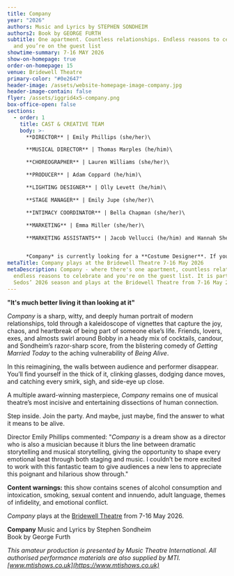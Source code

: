 ```yaml
---
title: Company
year: "2026"
authors: Music and Lyrics by STEPHEN SONDHEIM
authors2: Book by GEORGE FURTH
subtitle: One apartment. Countless relationships. Endless reasons to celebrate —
  and you’re on the guest list
showtime-summary: 7-16 MAY 2026
show-on-homepage: true
order-on-homepage: 15
venue: Bridewell Theatre
primary-color: "#0e2647"
header-image: /assets/website-homepage-image-company.jpg
header-image-contain: false
flyer: /assets/iggrid4x5-company.png
box-office-open: false
sections:
  - order: 1
    title: CAST & CREATIVE TEAM
    body: >-
      **DIRECTOR** | Emily Phillips (she/her)\

      **MUSICAL DIRECTOR** | Thomas Marples (he/him)\

      **CHOREOGRAPHER** | Lauren Williams (she/her)\

      **PRODUCER** | Adam Coppard (he/him)\

      **LIGHTING DESIGNER** | Olly Levett (he/him)\

      **STAGE MANAGER** | Emily Jupe (she/her)\

      **INTIMACY COORDINATOR** | Bella Chapman (she/her)\

      **MARKETING** | Emma Miller (she/her)\

      **MARKETING ASSISTANTS** | Jacob Vellucci (he/him) and Hannah Sheppard (she/her)


      *Company* is currently looking for a **Costume Designer**. If you are interested, please email [production@sedos.co.uk](mailto:production@sedos.co.uk)
metaTitle: Company plays at the Bridewell Theatre 7-16 May 2026
metaDescription: Company - where there's one apartment, countless relationships,
  endless reasons to celebrate and you're on the guest list. It is part of
  Sedos’ 2026 season and plays at the Bridewell Theatre from 7-16 May 2026
---
```

**"It's much better living it than looking at it"**

*Company* is a sharp, witty, and deeply human portrait of modern relationships, told through a kaleidoscope of vignettes that capture the joy, chaos, and heartbreak of being part of someone else’s life. Friends, lovers, exes, and almosts swirl around Bobby in a heady mix of cocktails, candour, and Sondheim’s razor-sharp score, from the blistering comedy of *Getting Married Today* to the aching vulnerability of *Being Alive*.

In this reimagining, the walls between audience and performer disappear. You’ll find yourself in the thick of it, clinking glasses, dodging dance moves, and catching every smirk, sigh, and side-eye up close.

A multiple award-winning masterpiece, *Company* remains one of musical theatre’s most incisive and entertaining dissections of human connection.

Step inside. Join the party. And maybe, just maybe, find the answer to what it means to be alive.

Director Emily Phillips commented: "*Company* is a dream show as a director who is also a musician because it blurs the line between dramatic storytelling and musical storytelling, giving the opportunity to shape every emotional beat through both staging and music. I couldn’t be more excited to work with this fantastic team to give audiences a new lens to appreciate this poignant and hilarious show through."

**Content warnings:** this show contains scenes of alcohol consumption and intoxication, smoking, sexual content and innuendo, adult language, themes of infidelity, and emotional conflict.

*Company* plays at the [Bridewell Theatre](https://www.sedos.co.uk/venues/bridewell) from 7-16 May 2026.

**Company**
Music and Lyrics by Stephen Sondheim\
Book by George Furth

*This amateur production is presented by Music Theatre International. All authorised performance materials are also supplied by MTI. [www.mtishows.co.uk](https://www.mtishows.co.uk)*

